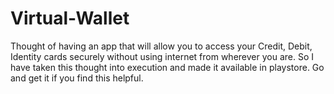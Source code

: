 # Virtual-Wallet
Thought of having an app that will allow you to access your Credit, Debit, Identity cards securely without using internet from wherever you are. So I have taken this thought into execution and made it available in playstore. Go and get it if you find this helpful.
